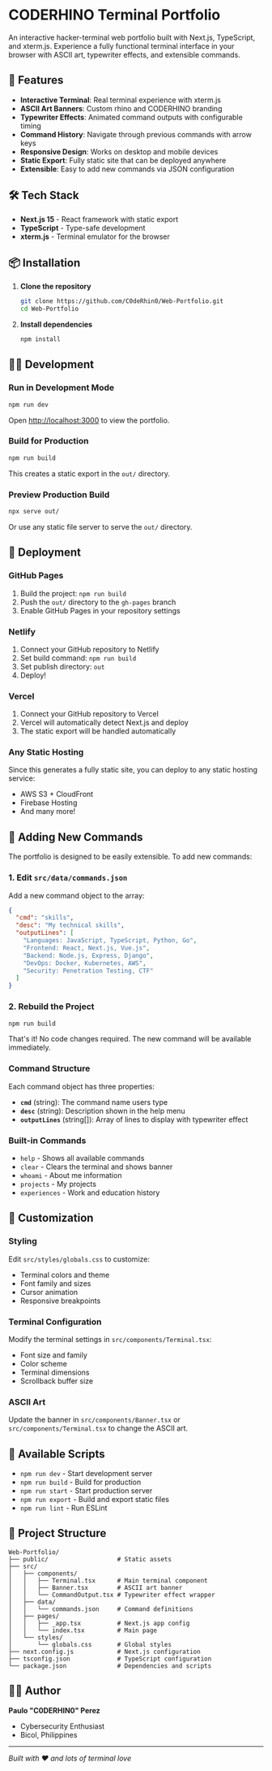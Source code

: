 # CODERHINO Terminal Portfolio

An interactive hacker-terminal web portfolio built with Next.js, TypeScript, and xterm.js. Experience a fully functional terminal interface in your browser with ASCII art, typewriter effects, and extensible commands.

## 🚀 Features

- **Interactive Terminal**: Real terminal experience with xterm.js
- **ASCII Art Banners**: Custom rhino and CODERHINO branding
- **Typewriter Effects**: Animated command outputs with configurable timing
- **Command History**: Navigate through previous commands with arrow keys
- **Responsive Design**: Works on desktop and mobile devices
- **Static Export**: Fully static site that can be deployed anywhere
- **Extensible**: Easy to add new commands via JSON configuration

## 🛠️ Tech Stack

- **Next.js 15** - React framework with static export
- **TypeScript** - Type-safe development
- **xterm.js** - Terminal emulator for the browser

## 📦 Installation

1. **Clone the repository**
   ```bash
   git clone https://github.com/C0deRhin0/Web-Portfolio.git
   cd Web-Portfolio
   ```

2. **Install dependencies**
   ```bash
   npm install
   ```

## 🏃‍♂️ Development

### Run in Development Mode
```bash
npm run dev
```
Open [http://localhost:3000](http://localhost:3000) to view the portfolio.

### Build for Production
```bash
npm run build
```
This creates a static export in the `out/` directory.

### Preview Production Build
```bash
npx serve out/
```
Or use any static file server to serve the `out/` directory.

## 🚀 Deployment

### GitHub Pages
1. Build the project: `npm run build`
2. Push the `out/` directory to the `gh-pages` branch
3. Enable GitHub Pages in your repository settings

### Netlify
1. Connect your GitHub repository to Netlify
2. Set build command: `npm run build`
3. Set publish directory: `out`
4. Deploy!

### Vercel
1. Connect your GitHub repository to Vercel
2. Vercel will automatically detect Next.js and deploy
3. The static export will be handled automatically

### Any Static Hosting
Since this generates a fully static site, you can deploy to any static hosting service:
- AWS S3 + CloudFront
- Firebase Hosting
- And many more!

## 📝 Adding New Commands

The portfolio is designed to be easily extensible. To add new commands:

### 1. Edit `src/data/commands.json`

Add a new command object to the array:

```json
{
  "cmd": "skills",
  "desc": "My technical skills",
  "outputLines": [
    "Languages: JavaScript, TypeScript, Python, Go",
    "Frontend: React, Next.js, Vue.js",
    "Backend: Node.js, Express, Django",
    "DevOps: Docker, Kubernetes, AWS",
    "Security: Penetration Testing, CTF"
  ]
}
```

### 2. Rebuild the Project

```bash
npm run build
```

That's it! No code changes required. The new command will be available immediately.

### Command Structure

Each command object has three properties:

- **`cmd`** (string): The command name users type
- **`desc`** (string): Description shown in the help menu
- **`outputLines`** (string[]): Array of lines to display with typewriter effect

### Built-in Commands

- `help` - Shows all available commands
- `clear` - Clears the terminal and shows banner
- `whoami` - About me information
- `projects` - My projects
- `experiences` - Work and education history

## 🎨 Customization

### Styling
Edit `src/styles/globals.css` to customize:
- Terminal colors and theme
- Font family and sizes
- Cursor animation
- Responsive breakpoints

### Terminal Configuration
Modify the terminal settings in `src/components/Terminal.tsx`:
- Font size and family
- Color scheme
- Terminal dimensions
- Scrollback buffer size

### ASCII Art
Update the banner in `src/components/Banner.tsx` or `src/components/Terminal.tsx` to change the ASCII art.

## 🔧 Available Scripts

- `npm run dev` - Start development server
- `npm run build` - Build for production
- `npm run start` - Start production server
- `npm run export` - Build and export static files
- `npm run lint` - Run ESLint

## 📁 Project Structure

```
Web-Portfolio/
├── public/                   # Static assets
├── src/
│   ├── components/
│   │   ├── Terminal.tsx      # Main terminal component
│   │   ├── Banner.tsx        # ASCII art banner
│   │   └── CommandOutput.tsx # Typewriter effect wrapper
│   ├── data/
│   │   └── commands.json     # Command definitions
│   ├── pages/
│   │   ├── _app.tsx          # Next.js app config
│   │   └── index.tsx         # Main page
│   └── styles/
│       └── globals.css       # Global styles
├── next.config.js            # Next.js configuration
├── tsconfig.json             # TypeScript configuration
└── package.json              # Dependencies and scripts
```

## 👨‍💻 Author

**Paulo "C0DERHIN0" Perez**
- Cybersecurity Enthusiast
- Bicol, Philippines

---

*Built with ❤️ and lots of terminal love*